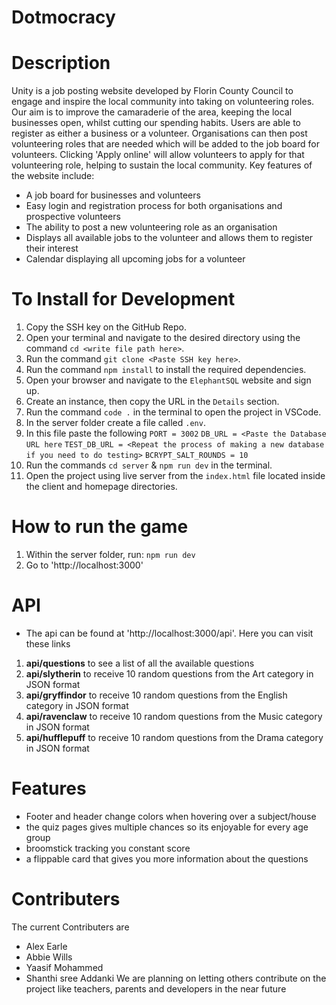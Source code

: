 <!-- Project Title -->
# Dotmocracy
# Description
Unity is a job posting website developed by Florin County Council to engage and inspire the local community into taking on volunteering roles. Our aim is to improve the camaraderie of the area, keeping the local businesses open, whilst cutting our spending habits.
Users are able to register as either a business or a volunteer. Organisations can then post volunteering roles that are needed which will be added to the job board for volunteers. Clicking 'Apply online' will allow volunteers to apply for that volunteering role, helping to sustain the local community.
Key features of the website include:
- A job board for businesses and volunteers
- Easy login and registration process for both organisations and prospective volunteers
- The ability to post a new volunteering role as an organisation
- Displays all available jobs to the volunteer and allows them to register their interest
- Calendar displaying all upcoming jobs for a volunteer

<!-- Our main objectives with this project are:
- Ignite interest and curiosity in non-STEM subjects among children
- Foster a positive learning environment through gamification
- Encourage children to explore and pursue non-STEM-related opportunities
- Please note that this project is an ongoing effort, and we welcome contributions from educators, parents, and developers to enhance the game's content and features. Together,
- we can inspire the next generation of innovators. -->
# To Install for Development
1. Copy the SSH key on the GitHub Repo.
2. Open your terminal and navigate to the desired directory using the command `cd <write file path here>`.
3. Run the command `git clone <Paste SSH key here>`.
4. Run the command `npm install` to install the required dependencies.
5. Open your browser and navigate to the `ElephantSQL` website and sign up.
6. Create an instance, then copy the URL in the `Details` section.
7. Run the command `code .` in the terminal to open the project in VSCode.
8. In the server folder create a file called `.env`.
9. In this file paste the following 
    `PORT = 3002`
    `DB_URL = <Paste the Database URL here`
    `TEST_DB_URL = <Repeat the process of making a new database if you need to do testing>`
    `BCRYPT_SALT_ROUNDS = 10`
10. Run the commands `cd server` & `npm run dev` in the terminal.
11. Open the project using live server from the `index.html` file located inside the client and homepage directories.



# How to run the game
1. Within the server folder, run: `npm run dev`
2. Go to 'http://localhost:3000'
# API
- The api can be found at 'http://localhost:3000/api'. Here you can visit these links
1. **api/questions** to see a list of all the available questions
2. **api/slytherin** to receive 10 random questions from the Art category in JSON format
3. **api/gryffindor** to receive 10 random questions from the English category in JSON format
4. **api/ravenclaw** to receive 10 random questions from the Music category in JSON format
5. **api/hufflepuff** to receive 10 random questions from the Drama category in JSON format
# Features
- Footer and header change colors when hovering over a subject/house
- the quiz pages gives multiple chances so its enjoyable for every age group
- broomstick tracking you constant score
- a flippable card that gives you more information about the questions
# Contributers
The current Contributers are
- Alex Earle
- Abbie Wills
- Yaasif Mohammed
- Shanthi sree Addanki
We are planning on letting others contribute on the project like teachers, parents and developers in the near future
```
```